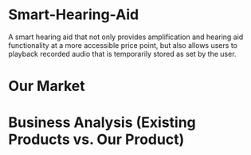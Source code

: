 # Smart-Hearing-Aid
A smart hearing aid that not only provides amplification and hearing aid functionality at a more accessible price point, but also allows users to playback recorded audio that is temporarily stored as set by the user.

# Our Market

# Business Analysis (Existing Products vs. Our Product)
